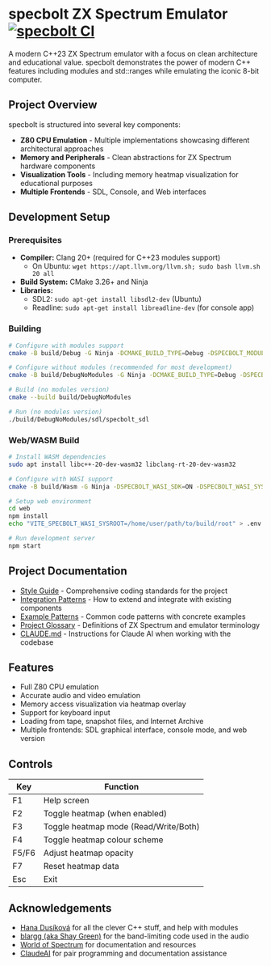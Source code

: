 # specbolt ZX Spectrum Emulator [![specbolt CI](https://github.com/mattgodbolt/specbolt/actions/workflows/ci.yml/badge.svg)](https://github.com/mattgodbolt/specbolt/actions/workflows/ci.yml)

A modern C++23 ZX Spectrum emulator with a focus on clean architecture and educational value. specbolt demonstrates the power of modern C++ features including modules and std::ranges while emulating the iconic 8-bit computer.

## Project Overview

specbolt is structured into several key components:

- **Z80 CPU Emulation** - Multiple implementations showcasing different architectural approaches
- **Memory and Peripherals** - Clean abstractions for ZX Spectrum hardware components
- **Visualization Tools** - Including memory heatmap visualization for educational purposes
- **Multiple Frontends** - SDL, Console, and Web interfaces

## Development Setup

### Prerequisites

- **Compiler:** Clang 20+ (required for C++23 modules support)
  - On Ubuntu: `wget https://apt.llvm.org/llvm.sh; sudo bash llvm.sh 20 all`
- **Build System:** CMake 3.26+ and Ninja
- **Libraries:**
  - SDL2: `sudo apt-get install libsdl2-dev` (Ubuntu)
  - Readline: `sudo apt-get install libreadline-dev` (for console app)

### Building

```bash
# Configure with modules support
cmake -B build/Debug -G Ninja -DCMAKE_BUILD_TYPE=Debug -DSPECBOLT_MODULES=ON

# Configure without modules (recommended for most development)
cmake -B build/DebugNoModules -G Ninja -DCMAKE_BUILD_TYPE=Debug -DSPECBOLT_MODULES=OFF

# Build (no modules version)
cmake --build build/DebugNoModules

# Run (no modules version)
./build/DebugNoModules/sdl/specbolt_sdl
```

### Web/WASM Build

```bash
# Install WASM dependencies
sudo apt install libc++-20-dev-wasm32 libclang-rt-20-dev-wasm32

# Configure with WASI support
cmake -B build/Wasm -G Ninja -DSPECBOLT_WASI_SDK=ON -DSPECBOLT_WASI_SYSROOT=/path/to/wasi

# Setup web environment
cd web
npm install
echo "VITE_SPECBOLT_WASI_SYSROOT=/home/user/path/to/build/root" > .env.local

# Run development server
npm start
```

## Project Documentation

- [Style Guide](STYLE_GUIDE.md) - Comprehensive coding standards for the project
- [Integration Patterns](INTEGRATION.md) - How to extend and integrate with existing components
- [Example Patterns](EXAMPLE_PATTERNS.md) - Common code patterns with concrete examples
- [Project Glossary](GLOSSARY.md) - Definitions of ZX Spectrum and emulator terminology
- [CLAUDE.md](CLAUDE.md) - Instructions for Claude AI when working with the codebase

## Features

- Full Z80 CPU emulation
- Accurate audio and video emulation
- Memory access visualization via heatmap overlay
- Support for keyboard input
- Loading from tape, snapshot files, and Internet Archive
- Multiple frontends: SDL graphical interface, console mode, and web version

## Controls

| Key        | Function                                |
|------------|----------------------------------------|
| F1         | Help screen                            |
| F2         | Toggle heatmap (when enabled)          |
| F3         | Toggle heatmap mode (Read/Write/Both)  |
| F4         | Toggle heatmap colour scheme           |
| F5/F6      | Adjust heatmap opacity                 |
| F7         | Reset heatmap data                     |
| Esc        | Exit                                   |

## Acknowledgements

- [Hana Dusíková](https://github.com/hanickadot) for all the clever C++ stuff, and help with modules
- [blargg (aka Shay Green)](http://www.slack.net/~ant/) for the band-limiting code used in the audio
- [World of Spectrum](https://worldofspectrum.org/) for documentation and resources
- [ClaudeAI](https://claude.ai/code) for pair programming and documentation assistance
